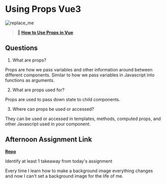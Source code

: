 # Using Props Vue3

![replace_me](https://codeworks.blob.core.windows.net/public/assets/img/illustrations/placeholder.svg)

> **📖 [How to Use Props in Vue](https://codeworksacademy.com/fs-student-guide/resources/wk6/02-Props)**

## Questions

1. What are props?

Props are how we pass variables and other information around between different components. Similar to how we pass variables in Javascript into functions as arguments.

2. What are props used for?

Props are used to pass down state to child components.

3. Where can props be used or accessed?

They can be used or accessed in templates, methods, computed props, and other Javascript used in your component.

## Afternoon Assignment Link

**[Repo](https://github.com/TimothyMcCormick/nasa-apod)**

Identify at least 1 takeaway from today's assignment

Every time I learn how to make a background image everything changes and now I can't set a background image for the life of me. 